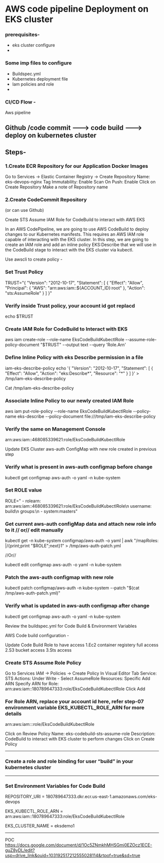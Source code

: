 # AWS code pipeline Deployment on EKS cluster 
### prerequisites-
- eks cluster configure
- 
### Some imp files to configure 
- Buildspec.yml
- Kubernetes deployment file
- Iam policies and role
- 
### CI/CD Flow - 

Aws pipeline

Github /code commit ---> code build ---> deploy on kubernetes cluster
-----------------------------------------
## Steps-
### 1.Create ECR Repository for our Application Docker Images

Go to Services -> Elastic Container Registry -> Create Repository
Name: eks-devops-nginx
Tag Immutability: Enable
Scan On Push: Enable
Click on Create Repository
Make a note of Repository name

### 2.Create CodeCommit Repository
(or can use Github)

Create STS Assume IAM Role for CodeBuild to interact with AWS EKS

In an AWS CodePipeline, we are going to use AWS CodeBuild to deploy changes to our Kubernetes manifests.
This requires an AWS IAM role capable of interacting with the EKS cluster.
In this step, we are going to create an IAM role and add an inline policy EKS:Describe that we will use in the CodeBuild stage to interact with the EKS cluster via kubectl.

Use awscli to create policy -

### Set Trust Policy 

TRUST="{ \"Version\": \"2012-10-17\", \"Statement\": [ { \"Effect\": \"Allow\", \"Principal\": { \"AWS\": \"arn:aws:iam::${ACCOUNT_ID}:root\" }, \"Action\": \"sts:AssumeRole\" } ] }"

### Verify inside Trust policy, your account id got replacd 

echo $TRUST

### Create IAM Role for CodeBuild to Interact with EKS 

aws iam create-role --role-name EksCodeBuildKubectlRole --assume-role-policy-document "$TRUST" --output text --query 'Role.Arn'


 ### Define Inline Policy with eks Describe permission in a file
iam-eks-describe-policy echo '{ "Version": "2012-10-17", "Statement": [ { "Effect": "Allow", "Action": "eks:Describe*", "Resource": "*" } ] }' > /tmp/iam-eks-describe-policy 

Cat /tmp/iam-eks-describe-policy



### Associate Inline Policy to our newly created IAM Role 

aws iam put-role-policy --role-name EksCodeBuildKubectlRole --policy-name eks-describe --policy-document file:///tmp/iam-eks-describe-policy

### Verify the same on Management Console
arn:aws:iam::468085339621:role/EksCodeBuildKubectlRole

Update EKS Cluster aws-auth ConfigMap with new role created in previous step
### Verify what is present in aws-auth configmap before change 

kubectl get configmap aws-auth -o yaml -n kube-system

### Set ROLE value 

ROLE=" - rolearn: arn:aws:iam::468085339621:role/EksCodeBuildKubectlRole\n username: build\n groups:\n - system:masters" 

### Get current aws-auth configMap data and attach new role info to it // or// edit manually 

kubectl get -n kube-system configmap/aws-auth -o yaml | awk "/mapRoles: \|/{print;print \"$ROLE\";next}1" > /tmp/aws-auth-patch.yml

//Or//

kubectl edit configmap aws-auth -o yaml -n kube-system

### Patch the aws-auth configmap with new role 

kubectl patch configmap/aws-auth -n kube-system --patch "$(cat /tmp/aws-auth-patch.yml)"

### Verify what is updated in aws-auth configmap after change 

kubectl get configmap aws-auth -o yaml -n kube-system





Review the buildspec.yml for Code Build & Environment Variables

AWS Code build configuration -

Update Code Build Role to have access
1.Ec2 container registery full access
2.S3 bucket access
3.Sts access

### Create STS Assume Role Policy

Go to Services IAM -> Policies -> Create Policy
In Visual Editor Tab
Service: STS
Actions: Under Write - Select AssumeRole
Resources: Specific
Add ARN
Specify ARN for Role: arn:aws:iam::180789647333:role/EksCodeBuildKubectlRole
Click Add

### For Role ARN, replace your account id here, refer step-07 environment variable EKS_KUBECTL_ROLE_ARN for more details
arn:aws:iam::<your-account-id>:role/EksCodeBuildKubectlRole

Click on Review Policy
Name: eks-codebuild-sts-assume-role
Description: CodeBuild to interact with EKS cluster to perform changes
Click on Create Policy


----------------------------------------------------------------------------------------------------
### Create a role and role binding for user “build” in your kubernetes cluster
------------------------------------------------------------------------------------
### Set Environment Variables for Code Build

REPOSITORY_URI = 180789647333.dkr.ecr.us-east-1.amazonaws.com/eks-devops

EKS_KUBECTL_ROLE_ARN = arn:aws:iam::180789647333:role/EksCodeBuildKubectlRole

EKS_CLUSTER_NAME = eksdemo1

-----------------------------------------------------------------------

POC https://docs.google.com/document/d/1Oc5ZNmkhMHSGmi0EZOcz1ECE-guZ8yDL/edit?usp=drive_link&ouid=103192517212555028114&rtpof=true&sd=true
